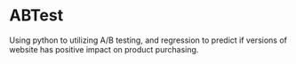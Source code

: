 # ABTest
Using python to utilizing A/B testing, and regression to predict if versions of website has positive impact on product purchasing.
